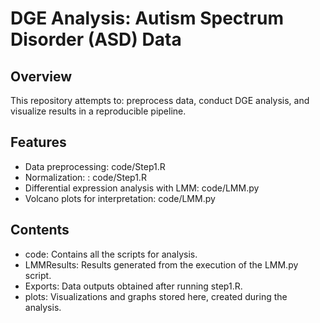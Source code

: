 # DGE Analysis: Autism Spectrum Disorder (ASD) Data  

## Overview  
This repository attempts to: preprocess data, conduct DGE analysis, and visualize results in a reproducible pipeline.  

## Features  
- Data preprocessing: code/Step1.R  
- Normalization: : code/Step1.R  
- Differential expression analysis with LMM: code/LMM.py
- Volcano plots for interpretation: code/LMM.py

## Contents
- code: Contains all the scripts for analysis.
- LMMResults: Results generated from the execution of the LMM.py script.
- Exports: Data outputs obtained after running step1.R.
- plots: Visualizations and graphs stored here, created during the analysis.
